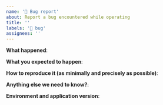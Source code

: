 ```yaml
---
name: '🐛 Bug report'
about: Report a bug encountered while operating
title: ''
labels: '🐛 bug'
assignees: ''
---
```


<!-- Please use this template while reporting a bug and provide as much info as possible. Not doing so may result in your bug not being addressed in a timely manner. Thanks!

-->

**What happened**:

**What you expected to happen**:

**How to reproduce it (as minimally and precisely as possible)**:

**Anything else we need to know?**:

**Environment and application version**:
